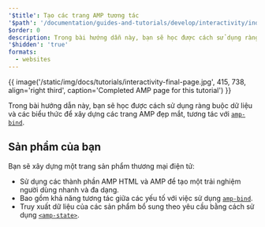 ```yaml
---
'$title': Tạo các trang AMP tương tác
'$path': '/documentation/guides-and-tutorials/develop/interactivity/index.html'
$order: 0
description: Trong bài hướng dẫn này, bạn sẽ học được cách sử dụng ràng buộc dữ liệu và các biểu thức để xây dựng các trang AMP đẹp mắt, tương tác với amp-bind...
'$hidden': 'true'
formats:
  - websites
---
```


{{ image('/static/img/docs/tutorials/interactivity-final-page.jpg', 415, 738, align='right third', caption='Completed AMP page for this tutorial') }}

Trong bài hướng dẫn này, bạn sẽ học được cách sử dụng ràng buộc dữ liệu và các biểu thức để xây dựng các trang AMP đẹp mắt, tương tác với [`amp-bind`](../../../../documentation/components/reference/amp-bind.md).

## Sản phẩm của bạn

Bạn sẽ xây dựng một trang sản phẩm thương mại điện tử:

- Sử dụng các thành phần AMP HTML và AMP để tạo một trải nghiệm người dùng nhanh và đa dạng.
- Bao gồm khả năng tương tác giữa các yếu tố với việc sử dụng [`amp-bind`](../../../../documentation/components/reference/amp-bind.md).
- Truy xuất dữ liệu của các sản phẩm bổ sung theo yêu cầu bằng cách sử dụng [`<amp-state>`](../../../../documentation/components/reference/amp-bind.md#state).
